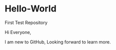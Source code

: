 # Hello-World
First Test Repository

Hi Everyone,

I am new to GitHub,
Looking forward to learn more.
